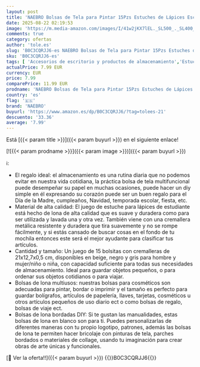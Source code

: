 ```yaml
---
layout: post
title: 'NAEBRO Bolsas de Tela para Pintar 15Pzs Estuches de Lápices Escolares Bolsas de Maquillajes Neceser Pequeña Multifuncional con Cremallera Bolsas de Lona para Imprimir/Graffitis DIY/Bordar -3 Colores'
date: 2025-08-22 02:19:53
image: 'https://m.media-amazon.com/images/I/41w2jKX7lEL._SL500_._SL400_.jpg'
comments: true
category: ofertas
author: 'tole.es'
slug: 'B0C3CQRJJ6-es NAEBRO Bolsas de Tela para Pintar 15Pzs Estuches de...'
sku: 'B0C3CQRJJ6-es'
tags: [ 'Accesorios de escritorio y productos de almacenamiento','Estuches escolares','Material de oficina','Materiales, organizadores y dispensadores de escritorio','Oficina y papelería','lápices','naebro','🇪🇸', ]
actualPrice: 7.99 EUR
currency: EUR
price: 7.99
comparePrice: 11.99 EUR
prodname: 'NAEBRO Bolsas de Tela para Pintar 15Pzs Estuches de Lápices Escolares Bolsas de Maquillajes Neceser Pequeña Multifuncional con Cremallera Bolsas de Lona para Imprimir/Graffitis DIY/Bordar -3 Colores'
country: 'es'
flag: '🇪🇸'
brand: 'NAEBRO'
buyurl: 'https://www.amazon.es/dp/B0C3CQRJJ6/?tag=tolees-21'
descuento: '33.36'
average: '7.99'
---
```


Está [{{< param title >}}]({{< param buyurl >}}) en el siguiente enlace!

[![{{< param prodname >}}]({{< param image >}})]({{< param buyurl >}})

ℹ️:

- El regalo ideal: el almacenamiento es una rutina diaria que no podemos evitar en nuestra vida cotidiana, la práctica bolsa de tela multifuncional puede desempeñar su papel en muchas ocasiones, puede hacer un diy simple en él expresando su corazón puede ser un buen regalo para el Día de la Madre, cumpleaños, Navidad, temporada escolar, fiesta, etc.
- Material de alta calidad: El juego de estuche para lápices de estudiante está hecho de lona de alta calidad que es suave y duradera como para ser utilizada y lavada una y otra vez. También viene con una cremallera metálica resistente y duradera que tira suavemente y no se rompe fácilmente, y si estás cansado de buscar cosas en el fondo de tu mochila entonces este será el mejor ayudante para clasificar tus artículos.
- Cantidad y tamaño: Un juego de 15 bolsitas con cremalleras de 21x12,7x0,5 cm, disponibles en beige, negro y gris para hombre y mujer/niño o niña, con capacidad suficiente para todas sus necesidades de almacenamiento. Ideal para guardar objetos pequeños, o para ordenar sus objetos cotidianos o para viajar.
- Bolsas de lona multiusos: nuestras bolsas para cosméticos son adecuadas para pintar, bordar o imprimir y el tamaño es perfecto para guardar bolígrafos, artículos de papelería, llaves, tarjetas, cosméticos u otros artículos pequeños de uso diario ect o como bolsas de regalo, bolsas de viaje ect.
- Bolsas de lona bordadas DIY: Si te gustan las manualidades, estas bolsas de lona en blanco son para ti. Puedes personalizarlas de diferentes maneras con tu propio logotipo, patrones, además las bolsas de lona te permiten hacer bricolaje con pinturas de tela, parches bordados o materiales de collage, usando tu imaginación para crear obras de arte únicas y funcionales.

[🛒 Ver la oferta!!]({{< param buyurl >}})
{{<world>}}B0C3CQRJJ6{{</world>}}

